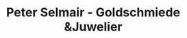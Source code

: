 ---
title: "Peter Selmair - Goldschmiede &Juwelier"
url: /muenchen/peter-selmair-goldschmiede-undjuwelier/
shop: Schmuck
---